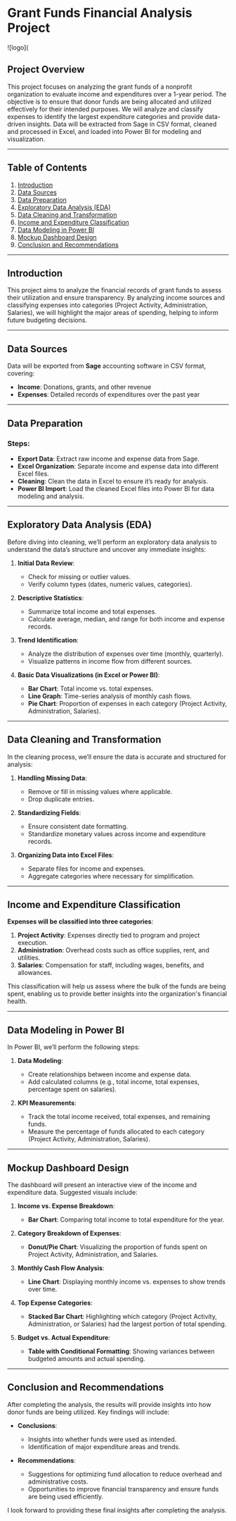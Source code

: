 # Grant Funds Financial Analysis Project

![logo](




## Project Overview

This project focuses on analyzing the grant funds of a nonprofit organization to evaluate income and expenditures over a 1-year period. The objective is to ensure that donor funds are being allocated and utilized effectively for their intended purposes. We will analyze and classify expenses to identify the largest expenditure categories and provide data-driven insights. Data will be extracted from Sage in CSV format, cleaned and processed in Excel, and loaded into Power BI for modeling and visualization.

---

## Table of Contents

1. [Introduction](#introduction)  
2. [Data Sources](#data-sources)  
3. [Data Preparation](#data-preparation)  
4. [Exploratory Data Analysis (EDA)](#exploratory-data-analysis-eda)  
5. [Data Cleaning and Transformation](#data-cleaning-and-transformation)  
6. [Income and Expenditure Classification](#income-and-expenditure-classification)  
7. [Data Modeling in Power BI](#data-modeling-in-power-bi)  
8. [Mockup Dashboard Design](#mockup-dashboard-design)  
9. [Conclusion and Recommendations](#conclusion-and-recommendations)

---

## Introduction

This project aims to analyze the financial records of grant funds to assess their utilization and ensure transparency. By analyzing income sources and classifying expenses into categories (Project Activity, Administration, Salaries), we will highlight the major areas of spending, helping to inform future budgeting decisions.

---

## Data Sources

Data will be exported from **Sage** accounting software in CSV format, covering:
- **Income**: Donations, grants, and other revenue
- **Expenses**: Detailed records of expenditures over the past year

---

## Data Preparation

### Steps:
- **Export Data**: Extract raw income and expense data from Sage.
- **Excel Organization**: Separate income and expense data into different Excel files.
- **Cleaning**: Clean the data in Excel to ensure it’s ready for analysis.
- **Power BI Import**: Load the cleaned Excel files into Power BI for data modeling and analysis.

---

## Exploratory Data Analysis (EDA)

Before diving into cleaning, we’ll perform an exploratory data analysis to understand the data’s structure and uncover any immediate insights:

1. **Initial Data Review**:  
   - Check for missing or outlier values.  
   - Verify column types (dates, numeric values, categories).

2. **Descriptive Statistics**:  
   - Summarize total income and total expenses.  
   - Calculate average, median, and range for both income and expense records.

3. **Trend Identification**:  
   - Analyze the distribution of expenses over time (monthly, quarterly).  
   - Visualize patterns in income flow from different sources.

4. **Basic Data Visualizations (in Excel or Power BI)**:  
   - **Bar Chart**: Total income vs. total expenses.  
   - **Line Graph**: Time-series analysis of monthly cash flows.  
   - **Pie Chart**: Proportion of expenses in each category (Project Activity, Administration, Salaries).

---

## Data Cleaning and Transformation

In the cleaning process, we’ll ensure the data is accurate and structured for analysis:

1. **Handling Missing Data**:  
   - Remove or fill in missing values where applicable.  
   - Drop duplicate entries.

2. **Standardizing Fields**:  
   - Ensure consistent date formatting.  
   - Standardize monetary values across income and expenditure records.

3. **Organizing Data into Excel Files**:  
   - Separate files for income and expenses.  
   - Aggregate categories where necessary for simplification.

---

## Income and Expenditure Classification

**Expenses will be classified into three categories**:

1. **Project Activity**: Expenses directly tied to program and project execution.
2. **Administration**: Overhead costs such as office supplies, rent, and utilities.
3. **Salaries**: Compensation for staff, including wages, benefits, and allowances.

This classification will help us assess where the bulk of the funds are being spent, enabling us to provide better insights into the organization's financial health.

---

## Data Modeling in Power BI

In Power BI, we’ll perform the following steps:

1. **Data Modeling**:
   - Create relationships between income and expense data.
   - Add calculated columns (e.g., total income, total expenses, percentage spent on salaries).

2. **KPI Measurements**:
   - Track the total income received, total expenses, and remaining funds.
   - Measure the percentage of funds allocated to each category (Project Activity, Administration, Salaries).

---

## Mockup Dashboard Design

The dashboard will present an interactive view of the income and expenditure data. Suggested visuals include:

1. **Income vs. Expense Breakdown**:  
   - **Bar Chart**: Comparing total income to total expenditure for the year.

2. **Category Breakdown of Expenses**:  
   - **Donut/Pie Chart**: Visualizing the proportion of funds spent on Project Activity, Administration, and Salaries.

3. **Monthly Cash Flow Analysis**:  
   - **Line Chart**: Displaying monthly income vs. expenses to show trends over time.

4. **Top Expense Categories**:  
   - **Stacked Bar Chart**: Highlighting which category (Project Activity, Administration, or Salaries) had the largest portion of total spending.

5. **Budget vs. Actual Expenditure**:  
   - **Table with Conditional Formatting**: Showing variances between budgeted amounts and actual spending.

---

## Conclusion and Recommendations

After completing the analysis, the results will provide insights into how donor funds are being utilized. Key findings will include:

- **Conclusions**:  
   - Insights into whether funds were used as intended.  
   - Identification of major expenditure areas and trends.

- **Recommendations**:  
   - Suggestions for optimizing fund allocation to reduce overhead and administrative costs.  
   - Opportunities to improve financial transparency and ensure funds are being used efficiently.

I look forward to providing these final insights after completing the analysis.

